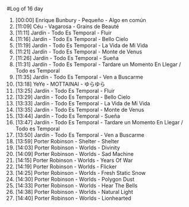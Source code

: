 #Log of 16 day

1. [00:00] Enrique Bunbury - Pequeño - Algo en común
1. [11:09] Céu - Vagarosa - Grains de Beauté
1. [11:11] Jardín - Todo Es Temporal - Fluir
1. [11:16] Jardín - Todo Es Temporal - Bello Cielo
1. [11:19] Jardín - Todo Es Temporal - La Vida de Mi Vida
1. [11:21] Jardín - Todo Es Temporal - Monte de Venus
1. [11:26] Jardín - Todo Es Temporal - Sueña
1. [11:31] Jardín - Todo Es Temporal - Tardare un Momento En Llegar / Todo es Temporal
1. [11:35] Jardín - Todo Es Temporal - Ven a Buscarme
1. [13:18] YeYe - MOTTAINAI - ゆらゆら
1. [13:25] Jardín - Todo Es Temporal - Fluir
1. [13:29] Jardín - Todo Es Temporal - Bello Cielo
1. [13:33] Jardín - Todo Es Temporal - La Vida de Mi Vida
1. [13:35] Jardín - Todo Es Temporal - Monte de Venus
1. [13:44] Jardín - Todo Es Temporal - Sueña
1. [13:47] Jardín - Todo Es Temporal - Tardare un Momento En Llegar / Todo es Temporal
1. [13:50] Jardín - Todo Es Temporal - Ven a Buscarme
1. [13:59] Porter Robinson - Shelter - Shelter
1. [14:03] Porter Robinson - Worlds - Divinity
1. [14:09] Porter Robinson - Worlds - Sad Machine
1. [14:15] Porter Robinson - Worlds - Years Of War
1. [14:19] Porter Robinson - Worlds - Flicker
1. [14:25] Porter Robinson - Worlds - Fresh Static Snow
1. [14:30] Porter Robinson - Worlds - Polygon Dust
1. [14:33] Porter Robinson - Worlds - Hear The Bells
1. [14:38] Porter Robinson - Worlds - Natural Light
1. [14:40] Porter Robinson - Worlds - Lionhearted
